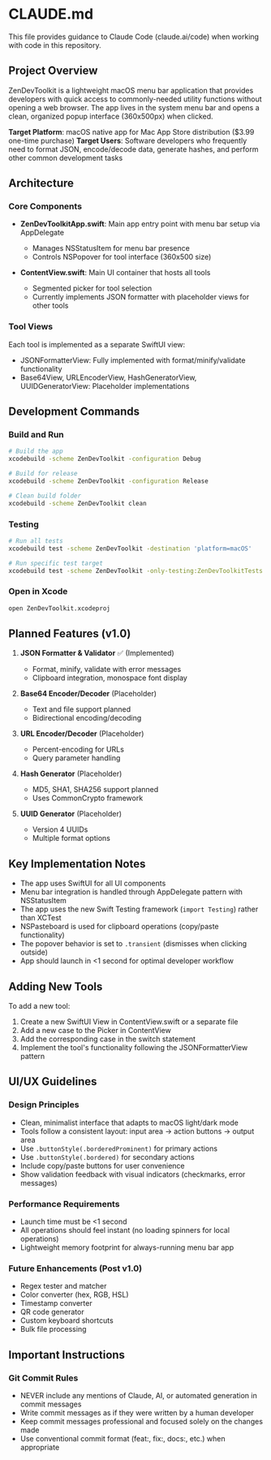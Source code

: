 # CLAUDE.md

This file provides guidance to Claude Code (claude.ai/code) when working with code in this repository.

## Project Overview

ZenDevToolkit is a lightweight macOS menu bar application that provides developers with quick access to commonly-needed utility functions without opening a web browser. The app lives in the system menu bar and opens a clean, organized popup interface (360x500px) when clicked.

**Target Platform**: macOS native app for Mac App Store distribution ($3.99 one-time purchase)
**Target Users**: Software developers who frequently need to format JSON, encode/decode data, generate hashes, and perform other common development tasks

## Architecture

### Core Components

- **ZenDevToolkitApp.swift**: Main app entry point with menu bar setup via AppDelegate
  - Manages NSStatusItem for menu bar presence
  - Controls NSPopover for tool interface (360x500 size)
  
- **ContentView.swift**: Main UI container that hosts all tools
  - Segmented picker for tool selection
  - Currently implements JSON formatter with placeholder views for other tools

### Tool Views

Each tool is implemented as a separate SwiftUI view:
- JSONFormatterView: Fully implemented with format/minify/validate functionality
- Base64View, URLEncoderView, HashGeneratorView, UUIDGeneratorView: Placeholder implementations

## Development Commands

### Build and Run
```bash
# Build the app
xcodebuild -scheme ZenDevToolkit -configuration Debug

# Build for release
xcodebuild -scheme ZenDevToolkit -configuration Release

# Clean build folder
xcodebuild -scheme ZenDevToolkit clean
```

### Testing
```bash
# Run all tests
xcodebuild test -scheme ZenDevToolkit -destination 'platform=macOS'

# Run specific test target
xcodebuild test -scheme ZenDevToolkit -only-testing:ZenDevToolkitTests
```

### Open in Xcode
```bash
open ZenDevToolkit.xcodeproj
```

## Planned Features (v1.0)

1. **JSON Formatter & Validator** ✅ (Implemented)
   - Format, minify, validate with error messages
   - Clipboard integration, monospace font display

2. **Base64 Encoder/Decoder** (Placeholder)
   - Text and file support planned
   - Bidirectional encoding/decoding

3. **URL Encoder/Decoder** (Placeholder)
   - Percent-encoding for URLs
   - Query parameter handling

4. **Hash Generator** (Placeholder)
   - MD5, SHA1, SHA256 support planned
   - Uses CommonCrypto framework

5. **UUID Generator** (Placeholder)
   - Version 4 UUIDs
   - Multiple format options

## Key Implementation Notes

- The app uses SwiftUI for all UI components
- Menu bar integration is handled through AppDelegate pattern with NSStatusItem
- The app uses the new Swift Testing framework (`import Testing`) rather than XCTest
- NSPasteboard is used for clipboard operations (copy/paste functionality)
- The popover behavior is set to `.transient` (dismisses when clicking outside)
- App should launch in <1 second for optimal developer workflow

## Adding New Tools

To add a new tool:
1. Create a new SwiftUI View in ContentView.swift or a separate file
2. Add a new case to the Picker in ContentView
3. Add the corresponding case in the switch statement
4. Implement the tool's functionality following the JSONFormatterView pattern

## UI/UX Guidelines

### Design Principles
- Clean, minimalist interface that adapts to macOS light/dark mode
- Tools follow a consistent layout: input area → action buttons → output area
- Use `.buttonStyle(.borderedProminent)` for primary actions
- Use `.buttonStyle(.bordered)` for secondary actions
- Include copy/paste buttons for user convenience
- Show validation feedback with visual indicators (checkmarks, error messages)

### Performance Requirements
- Launch time must be <1 second
- All operations should feel instant (no loading spinners for local operations)
- Lightweight memory footprint for always-running menu bar app

### Future Enhancements (Post v1.0)
- Regex tester and matcher
- Color converter (hex, RGB, HSL)
- Timestamp converter
- QR code generator
- Custom keyboard shortcuts
- Bulk file processing

## Important Instructions

### Git Commit Rules
- NEVER include any mentions of Claude, AI, or automated generation in commit messages
- Write commit messages as if they were written by a human developer
- Keep commit messages professional and focused solely on the changes made
- Use conventional commit format (feat:, fix:, docs:, etc.) when appropriate